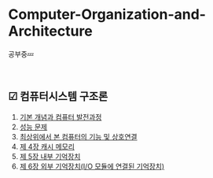 # Computer-Organization-and-Architecture

공부중💤

<br/>

## ☑ 컴퓨터시스템 구조론

1. [기본 개념과 컴퓨터 발전과정](/제1장)
2. [성능 문제](/제2장)
3. [최상위에서 본 컴퓨터의 기능 및 상호연결](/제3장)
4. [제 4장 캐시 메모리](/제4장)
5. [제 5장 내부 기억장치](/제5장)
5. [제 6장 외부 기억장치(I/O 모듈에 연결된 기억장치)](/제6장)
